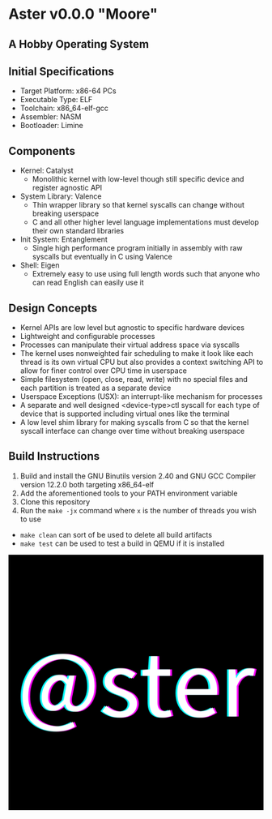 # Aster v0.0.0 "Moore"
## A Hobby Operating System

Initial Specifications
-----------------------
- Target Platform: x86-64 PCs
- Executable Type: ELF
- Toolchain: x86_64-elf-gcc
- Assembler: NASM
- Bootloader: Limine

Components
-----------
- Kernel: Catalyst
  - Monolithic kernel with low-level though still specific device and register agnostic API
- System Library: Valence
  - Thin wrapper library so that kernel syscalls can change without breaking userspace
  - C and all other higher level language implementations must develop their own standard libraries
- Init System: Entanglement
  - Single high performance program initially in assembly with raw syscalls but eventually in C using Valence
- Shell: Eigen
  - Extremely easy to use using full length words such that anyone who can read English can easily use it

Design Concepts
----------------
- Kernel APIs are low level but agnostic to specific hardware devices
- Lightweight and configurable processes
- Processes can manipulate their virtual address space via syscalls
- The kernel uses nonweighted fair scheduling to make it look like each thread is its own virtual CPU
but also provides a context switching API to allow for finer control over CPU time in userspace
- Simple filesystem (open, close, read, write) with no special files and each partition is treated as a separate device
- Userspace Exceptions (USX): an interrupt-like mechanism for processes
- A separate and well designed \<device-type\>ctl syscall for each type of device that is supported 
including virtual ones like the terminal
- A low level shim library for making syscalls from C so that the kernel syscall interface can change over time without breaking
userspace


Build Instructions
-------------------
1. Build and install the GNU Binutils version 2.40 and GNU GCC Compiler version 12.2.0 both targeting x86_64-elf
2. Add the aforementioned tools to your PATH environment variable
3. Clone this repository
4. Run the `make -jx` command where `x` is the number of threads you wish to use

- `make clean` can sort of be used to delete all build artifacts
- `make test` can be used to test a build in QEMU if it is installed

![Aster logo](admin/@ster.png)
